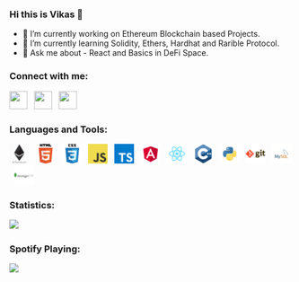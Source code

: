 ### Hi this is Vikas 👋
- 🔭 I’m currently working on Ethereum Blockchain based Projects.
- 🌱 I’m currently learning Solidity, Ethers, Hardhat and Rarible Protocol.
- 💬 Ask me about - React and Basics in DeFi Space.

### Connect with me:
[<img height="32" width="32" src="https://unpkg.com/simple-icons@v6/icons/gmail.svg" />](mailto:mail.ervikassingh@gmail.com) &nbsp;
[<img height="32" width="32" src="https://unpkg.com/simple-icons@v6/icons/linkedin.svg" />](https://www.linkedin.com/in/ervikassingh/) &nbsp;
[<img height="32" width="32" src="https://unpkg.com/simple-icons@v6/icons/instagram.svg" />](https://www.instagram.com/wiekee.singh/) &nbsp;

### Languages and Tools:
<img height="35" width="35" src="https://raw.githubusercontent.com/github/explore/80688e429a7d4ef2fca1e82350fe8e3517d3494d/topics/ethereum/ethereum.png" /> &nbsp;
<img height="35" width="35" src="https://raw.githubusercontent.com/github/explore/80688e429a7d4ef2fca1e82350fe8e3517d3494d/topics/html/html.png" /> &nbsp;
<img height="35" width="35" src="https://raw.githubusercontent.com/github/explore/80688e429a7d4ef2fca1e82350fe8e3517d3494d/topics/css/css.png" /> &nbsp;
<img height="35" width="35" src="https://raw.githubusercontent.com/github/explore/80688e429a7d4ef2fca1e82350fe8e3517d3494d/topics/javascript/javascript.png" /> &nbsp;
<img height="35" width="35" src="https://raw.githubusercontent.com/github/explore/80688e429a7d4ef2fca1e82350fe8e3517d3494d/topics/typescript/typescript.png" /> &nbsp;
<img height="35" width="35" src="https://raw.githubusercontent.com/github/explore/80688e429a7d4ef2fca1e82350fe8e3517d3494d/topics/angular/angular.png" /> &nbsp;
<img height="35" width="35" src="https://raw.githubusercontent.com/github/explore/80688e429a7d4ef2fca1e82350fe8e3517d3494d/topics/react/react.png" /> &nbsp;
<img height="35" width="35" src="https://raw.githubusercontent.com/github/explore/80688e429a7d4ef2fca1e82350fe8e3517d3494d/topics/cpp/cpp.png" /> &nbsp;
<img height="35" width="35" src="https://raw.githubusercontent.com/github/explore/80688e429a7d4ef2fca1e82350fe8e3517d3494d/topics/python/python.png" /> &nbsp;
<img height="35" width="35" src="https://raw.githubusercontent.com/github/explore/80688e429a7d4ef2fca1e82350fe8e3517d3494d/topics/git/git.png" /> &nbsp;
<img height="35" width="35" src="https://raw.githubusercontent.com/github/explore/80688e429a7d4ef2fca1e82350fe8e3517d3494d/topics/mysql/mysql.png" /> &nbsp;
<img height="35" width="35" src="https://raw.githubusercontent.com/github/explore/80688e429a7d4ef2fca1e82350fe8e3517d3494d/topics/mongodb/mongodb.png" /> &nbsp;

### Statistics:
<img src="https://github-readme-stats.vercel.app/api?username=ervikassingh&&show_icons=true&title_color=ffffff&icon_color=68f23a&text_color=fff940&bg_color=403e3e" />

### Spotify Playing:
[<img src="https://spotify-now-playing-ervikassingh.vercel.app/api/spotify/?background_color=403e3e&border_color=403e3e" />](https://open.spotify.com/user/oluvwymx1n559evcd3csfvopf)
